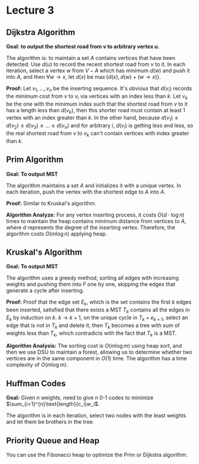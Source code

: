 # Lecture 3

## Dijkstra Algorithm

**Goal: to output the shortest road from $v$ to arbitrary vertex $u$.**

The algorithm is: to maintain a set $A$ contains vertices that have been detected. Use $d(u)$ to record the recent shortest road from $v$ to it. In each iteration, select a vertex $w$ from $V-A$ which has minimum $d(w)$ and push it into $A$, and then $\forall w\rightarrow x$, let $d(x)$ be $\max\{d(x),d(w)+(w\rightarrow x)\}$.

**Proof:** Let $v_1,\dots,v_n$ be the inserting sequence. It's obvious that $d(v_i)$ records the minimum cost from $v$ to $v_i$ via vertices with an index less than $k$. Let $v_k$ be the one with the minimum index such that the shortest road from $v$ to it has a length less than $d(v_k)$, then this shorter road must contain at least 1 vertex with an index greater than $k$. In the other hand, because $d(v_1)\le d(v_2)\le d(v_3)\le\dots\le d(v_n)$ and for arbitrary $i$, $d(v_i)$ is getting less and less, so the real shortest road from $v$ to $v_k$ can't contain vertices with index greater than $k$.

## Prim Algorithm

**Goal: To output MST**

The algorithm maintains a set $A$ and initializes it with a unique vertex. In each iteration, push the vertex with the shortest edge to $A$ into $A$.

**Proof:** Similar to Kruskal's algorithm.

**Algorithm Analyze:** For any vertex inserting process, it costs $O(d \cdot \log n)$ times to maintain the heap contains minimum distance from vertices to $A$, where $d$ represents the degree of the inserting vertex. Therefore, the algorithm costs $O(m \log n)$ applying heap.

## Kruskal's Algorithm

**Goal: To output MST**

The algorithm uses a greedy method, sorting all edges with increasing weights and pushing them into $F$ one by one, skipping the edges that generate a cycle after inserting.

**Proof:** Proof that the edge set $E_k$, which is the set contains the first $k$ edges been inserted, satisfied that there exists a MST $T_k$ contains all the edges in $E_k$ by induction on $k$. $k\rightarrow k+1$, on the unique cycle in $T_k+e_{k+1}$, select an edge that is not in $T_k$ and delete it, then $T_k$ becomes a tree with sum of weights less than $T_k$, which contradicts with the fact that $T_k$ is a MST.

**Algorithm Analysis:** The sorting cost is $O(m \log m)$ using heap sort, and then we use DSU to maintain a forest, allowing us to determine whether two vertices are in the same component in $O(1)$ time. The algorithm has a time complexity of $O(m \log m)$.

## Huffman Codes

**Goal:** Given $n$ weights, need to give $n$ 0-1 codes to minimize $\sum_{i=1}^{n}\text{length}(c_i)w_i$.

The algorithm is in each iteration, select two nodes with the least weights and let them be brothers in the tree.

## Priority Queue and Heap

You can use the Fibonacci heap to optimize the Prim or Dijkstra algorithm.